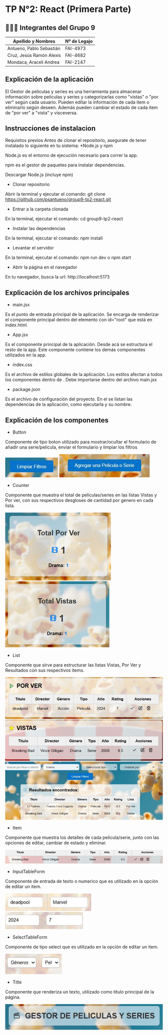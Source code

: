# TP N°2: React (Primera Parte)

## 🧑‍🤝‍🧑 Integrantes del Grupo 9

| Apellido y Nombres           | Nº de Legajo |
|------------------------------|--------------|
| Antueno, Pablo Sebastián     |   FAI-4973   |
| Cruz, Jesús Ramón Alexis     |   FAI-4682   |
| Mondaca, Araceli Andrea      |   FAI-2147   |

## Explicación de la aplicación

El Gestor de peliculas y series es una herramienta para almacenar información sobre peliculas y series y categorizarlas como "vistas" o "por ver" según cada usuario. Pueden editar la información de cada item o eliminarlo según deseen. Además pueden cambiar el estado de cada item de "por ver" a "vista" y visceversa.

## Instrucciones de instalacion
Requisitos previos
Antes de clonar el repositorio, asegurate de tener instalado lo siguiente en tu sistema:
*Node.js y npm

Node.js es el entorno de ejecución necesario para correr la app.

npm es el gestor de paquetes para instalar dependencias.

Descargar Node.js (incluye npm)

* Clonar repositorio

Abrir la terminal y ejecutar el comando: git clone https://github.com/psantueno/group9-tp2-react.git

* Entrar a la carpeta clonada

En la terminal, ejecutar el comando: cd group9-tp2-react

* Instalar las dependencias 

En la terminal, ejecutar el comando: npm install

* Levantar el servidor

En la terminal, ejecutar el comando: npm run dev o npm start

* Abrir la página en el navegador

En tu navegador, busca la url: http://localhost:5173

## Explicación de los archivos principales

* main.jsx

Es el punto de entrada principal de la aplicación. Se encarga de renderizar el componente principal <App/> dentro del elemento con id="root" que está en index.html.

* App.jsx

Es el componente principal de la aplicación. Desde acá se estructura el resto de la app. Este componente contiene los demás componentes utilizados en la app.

* index.css

Es el archivo de estilos globales de la aplicación. Los estilos afectan a todos los componentes dentro de <App/>. Debe importarse dentro del archivo main.jsx

* package.json

Es el archivo de configuración del proyecto. En el se listan las dependencias de la aplicación, como ejecutarla y su nombre.

## Explicación de los componentes

* Button

Componente de tipo boton utilizado para mostrar/ocultar el formulario de añadir una serie/pelicula, enviar el formulario y limpiar los filtros

![boton con el texto "Limpiar filtros"](src/assets/botonFiltros.JPG)
![boton con el texto "Añadir series o películas"](src/assets/botonFormulario.JPG)

* Counter

Componente que muestra el total de peliculas/series en las listas Vistas y Por ver, con sus respectivos desgloses de cantidad por genero en cada lista.

![contador de peliculas por ver](src/assets/contadorVer.JPG)
![contador de películas vistas](src/assets/contadorVistas.JPG)

* List

Componente que sirve para estructurar las listas Vistas, Por Ver y Resultados con sus respectivos items.

![listado de peliculas por ver](src/assets/ListaVer.JPG)
![listado de peliculas vistas](src/assets/listaVista.JPG)
![listado de resultados de los filtros](src/assets/resultadoFiltro.JPG)

* Item

Componente que muestra los detalles de cada pelicula/serie, junto con las opciones de editar, cambiar de estado y eliminar.

![item que muestra información de una película](src/assets/componentesPeli.JPG)

* InputTableForm

Componente de entrada de texto o numerico que es utilizado en la opción de editar un item.

![inputs utilizados en editar un item text](src/assets/itemEditarText.JPG)
![inputs utilizados en editar un item num](src/assets/ItemEditarNum.JPG)

* SelectTableForm

Componente de tipo select que es utilizado en la opción de editar un item.

![selects utilizados en editar un item](src/assets/itemEditarSelec.JPG)

* Title

Componente que renderiza un texto, utilizado como titulo principal de la página.

![titulo de la página](src/assets/compotenteR.JPG)